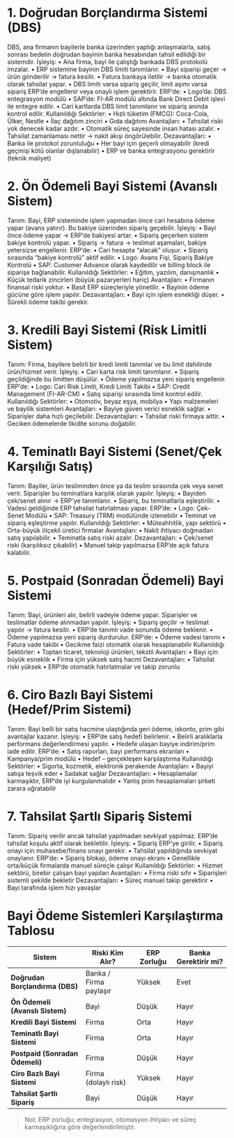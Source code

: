 # 1. Doğrudan Borçlandırma Sistemi (DBS)

DBS, ana firmanın bayilerle banka üzerinden yaptığı anlaşmalarla, satış sonrası bedelin doğrudan bayinin banka hesabından tahsil edildiği bir sistemdir.
İşleyiş:
• Ana firma, bayi ile çalıştığı bankada DBS protokolü imzalar.
• ERP sistemine bayinin DBS limiti tanımlanır.
• Bayi siparişi geçer → ürün gönderilir → fatura kesilir.
• Fatura bankaya iletilir → banka otomatik olarak tahsilat yapar.
• DBS limiti varsa sipariş geçilir, limit aşımı varsa sipariş ERP’de engellenir veya onaylı işlem gerektirir.
ERP’de:
• Logo’da: DBS entegrasyon modülü
• SAP’de: FI-AR modülü altında Bank Direct Debit işlevi ile entegre edilir.
• Cari kartlarda DBS limit tanımlanır ve sipariş anında kontrol edilir.
Kullanıldığı Sektörler:
• Hızlı tüketim (FMCG): Coca-Cola, Ülker, Nestle
• İlaç dağıtım zinciri
• Gıda dağıtımı
Avantajları:
• Tahsilat riski yok denecek kadar azdır.
• Otomatik süreç sayesinde insan hatası azalır.
• Tahsilat zamanlaması nettir → nakit akışı öngörülebilir.
Dezavantajları:
• Banka ile protokol zorunluluğu
• Her bayi için geçerli olmayabilir (kredi geçmişi kötü olanlar dışlanabilir)
• ERP ve banka entegrasyonu gerektirir (teknik maliyet)

# 2. Ön Ödemeli Bayi Sistemi (Avanslı Sistem)
Tanım:
Bayi, ERP sisteminde işlem yapmadan önce cari hesabına ödeme yapar (avans yatırır). Bu bakiye üzerinden sipariş geçebilir.
İşleyiş:
• Bayi önce ödeme yapar → ERP’de bakiyesi artar.
• Sipariş geçerken sistem bakiye kontrolü yapar.
• Sipariş → fatura → teslimat aşamaları, bakiye yetersizse engellenir.
ERP’de:
• Cari hesapta “alacak” oluşur.
• Sipariş sırasında “bakiye kontrolü” aktif edilir.
• Logo: Avans Fişi, Sipariş Bakiye Kontrolü
• SAP: Customer Advance olarak kaydedilir ve billing block ile siparişe bağlanabilir.
Kullanıldığı Sektörler:
• Eğitim, yazılım, danışmanlık
• Küçük tedarik zincirleri (büyük pazaryerleri hariç)
Avantajları:
• Firmanın finansal riski yoktur.
• Basit ERP süreçleriyle yönetilir.
• Bayinin ödeme gücüne göre işlem yapılır.
Dezavantajları:
• Bayi için işlem esnekliği düşer.
• Sürekli ödeme takibi gerekir.

# 3. Kredili Bayi Sistemi (Risk Limitli Sistem)
Tanım:
Firma, bayilere belirli bir kredi limiti tanımlar ve bu limit dahilinde ürün/hizmet verir.
İşleyiş:
• Cari karta risk limiti tanımlanır.
• Sipariş geçildiğinde bu limitten düşülür.
• Ödeme yapılmazsa yeni sipariş engellenir.
ERP’de:
• Logo: Cari Risk Limiti, Kredi Limiti Takibi
• SAP: Credit Management (FI-AR-CM)
• Satış siparişi sırasında limit kontrol edilir.
Kullanıldığı Sektörler:
• Otomotiv, beyaz eşya, mobilya
• Yapı malzemeleri ve bayilik sistemleri
Avantajları:
• Bayiye güven verici esneklik sağlar.
• Siparişler daha hızlı geçilebilir.
Dezavantajları:
• Tahsilat riski firmaya aittir.
• Geciken ödemelerde likidite sorunu doğabilir.

# 4. Teminatlı Bayi Sistemi (Senet/Çek Karşılığı Satış)
Tanım:
Bayiler, ürün tesliminden önce ya da teslim sırasında çek veya senet verir. Siparişler bu teminatlara karşılık olarak yapılır.
İşleyiş:
• Bayiden çek/senet alınır → ERP’ye tanımlanır.
• Sipariş, bu teminatlarla eşleştirilir.
• Vadesi geldiğinde ERP tahsilat hatırlatması yapar.
ERP’de:
• Logo: Çek-Senet Modülü
• SAP: Treasury (TRM) modülünde izlenebilir
• Teminat ve sipariş eşleştirme yapılır.
Kullanıldığı Sektörler:
• Müteahhitlik, yapı sektörü
• Orta-büyük ölçekli üretici firmalar
Avantajları:
• Nakit ihtiyacı doğmadan satış yapılabilir.
• Teminatla satış riski azalır.
Dezavantajları:
• Çek/senet riski (karşılıksız çıkabilir)
• Manuel takip yapılmazsa ERP’de açık fatura kalabilir.

# 5. Postpaid (Sonradan Ödemeli) Bayi Sistemi
Tanım:
Bayi, ürünleri alır, belirli vadeyle ödeme yapar. Siparişler ve teslimatlar ödeme alınmadan yapılır.
İşleyiş:
• Sipariş geçilir → teslimat yapılır → fatura kesilir.
• ERP’de tanımlı vade sonunda ödeme beklenir.
• Ödeme yapılmazsa yeni sipariş durdurulur.
ERP’de:
• Ödeme vadesi tanımı
• Fatura vade takibi
• Gecikme faizi otomatik olarak hesaplanabilir
Kullanıldığı Sektörler:
• Toptan ticaret, teknoloji ürünleri, tekstil
Avantajları:
• Bayi için büyük esneklik
• Firma için yüksek satış hacmi
Dezavantajları:
• Tahsilat riski yüksek
• ERP’de otomatik hatırlatmalar ve takip zorunlu

# 6. Ciro Bazlı Bayi Sistemi (Hedef/Prim Sistemi)
Tanım:
Bayi belli bir satış hacmine ulaştığında geri ödeme, iskonto, prim gibi avantajlar kazanır.
İşleyiş:
• ERP’de satış hedefi belirlenir.
• Belirli aralıklarla performans değerlendirmesi yapılır.
• Hedefe ulaşan bayiye indirim/prim iade edilir.
ERP’de:
• Satış raporları, bayi performans ekranları
• Kampanya/prim modülü
• Hedef – gerçekleşen karşılaştırma
Kullanıldığı Sektörler:
• Sigorta, kozmetik, elektronik perakende
Avantajları:
• Bayiyi satışa teşvik eder
• Sadakat sağlar
Dezavantajları:
• Hesaplamalar karmaşıktır, ERP’de iyi kurgulanmalıdır
• Yanlış prim hesaplamaları şirketi zarara uğratabilir

# 7. Tahsilat Şartlı Sipariş Sistemi
Tanım:
Sipariş verilir ancak tahsilat yapılmadan sevkiyat yapılmaz. ERP’de tahsilat koşulu aktif olarak bekletilir.
İşleyiş:
• Sipariş ERP’ye girilir.
• Sipariş onayı için muhasebe/finans onayı gerekir.
• Tahsilat yapıldığında sevkiyat onaylanır.
ERP’de:
• Sipariş blokajı, ödeme onayı ekranı
• Genellikle orta/küçük firmalarda manuel süreçle çalışır
Kullanıldığı Sektörler:
• Hizmet sektörü, birebir çalışan bayi yapıları
Avantajları:
• Firma riski sıfır
• Siparişleri sistemli şekilde bekletir
Dezavantajları:
• Süreç manuel takip gerektirir
• Bayi tarafında işlem hızı yavaşlar

# Bayi Ödeme Sistemleri Karşılaştırma Tablosu
| **Sistem**                | **Riski Kim Alır?**     | **ERP Zorluğu** | **Banka Gerektirir mi?** |
|---------------------------|--------------------------|------------------|----------------------------|
| **Doğrudan Borçlandırma (DBS)** | Banka / Firma paylaşır    | Yüksek           | Evet                       |
| **Ön Ödemeli (Avanslı Sistem)** | Bayi                     | Düşük            | Hayır                      |
| **Kredili Bayi Sistemi**        | Firma                    | Orta             | Hayır                      |
| **Teminatlı Bayi Sistemi**      | Firma                    | Orta             | Hayır                      |
| **Postpaid (Sonradan Ödemeli)** | Firma                    | Düşük            | Hayır                      |
| **Ciro Bazlı Bayi Sistemi**     | Firma (dolaylı risk)     | Yüksek           | Hayır                      |
| **Tahsilat Şartlı Sipariş**     | Bayi                     | Düşük            | Hayır                      |
> Not: ERP zorluğu; entegrasyon, otomasyon ihtiyacı ve süreç karmaşıklığına göre değerlendirilmiştir.
